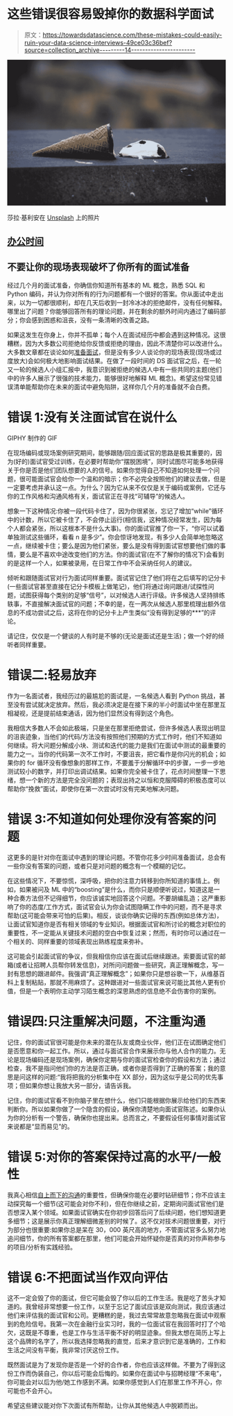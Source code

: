 # 这些错误很容易毁掉你的数据科学面试

> 原文：<https://towardsdatascience.com/these-mistakes-could-easily-ruin-your-data-science-interviews-49ce03c36bef?source=collection_archive---------14----------------------->

![](img/7698e0f2dd0ff0cddf3f93ac3f22a4ab.png)

莎拉·基利安在 [Unsplash](https://unsplash.com?utm_source=medium&utm_medium=referral) 上的照片

## [办公时间](https://towardsdatascience.com/tagged/office-hours)

## 不要让你的现场表现破坏了你所有的面试准备

经过几个月的面试准备，你确信你知道所有基本的 ML 概念，熟悉 SQL 和 Python 编码，并认为你对所有的行为问题都有一个很好的答案。你从面试中走出来，以为一切都很顺利，却在几天后收到一封冷冰冰的拒绝邮件，没有任何解释。哪里出了问题？你能够回答所有的理论问题，并在剩余的额外时间内通过了编码部分；你会感到困惑和沮丧，没有一条清晰的改善之路。

如果这发生在你身上，你并不孤单；每个人在面试经历中都会遇到这种情况。这很糟糕，因为大多数公司拒绝给你反馈或拒绝的理由，因此不清楚你可以改进什么。大多数文章都在谈论如何[准备面试](/the-ultimate-interview-prep-guide-for-data-scientists-and-data-analysts-18621db1da47)，但是没有多少人谈论你的现场表现(现场或过度放大)会如何极大地影响面试结果。在做了一段时间的 DS 面试官之后，在一轮又一轮的候选人小组汇报中，我意识到被拒绝的候选人中有一些共同的主题(他们中的许多人展示了很强的技术能力，能够很好地解释 ML 概念)。希望这份常见错误清单能帮助你在未来的面试中避免陷阱，这样你几个月的准备就不会白费。

# **错误 1:没有关注面试官在说什么**

GIPHY 制作的 GIF

在现场编码或现场案例研究期间，能够跟随/回应面试官的思路是极其重要的，因为(好的)面试官受过训练，在必要时帮助你“摆脱困境”，同时试图尽可能多地获得关于你是否是他们团队想要的人的信号。如果你觉得自己不知道如何处理一个问题，很可能面试官会给你一个温和的暗示；你不必完全按照他们的建议去做，但是一定要考虑并承认这一点。为什么？因为它从来不仅仅是关于编码或案例，它还与你的工作风格和沟通风格有关，面试官正在寻找“可辅导”的候选人。

想象一下这种情况:你被一段代码卡住了，因为你很紧张，忘记了增加“while”循环中的计数，所以它被卡住了，不会停止运行(相信我，这种情况经常发生，因为每个人都会紧张，所以这根本不是什么大事)。你的面试官推了你一下，“你可以试着单独测试这些循环，看看 n 是多少”。你会惊讶地发现，有多少人会简单地忽略这一点，继续被卡住；要么是因为他们紧张，要么是没有得到面试官想要他们做的事情，要么是不喜欢中途改变他们的方法。你的面试官(在不了解你的情况下)会看到的是这样一个人，如果被录用，在日常工作中不会采纳任何人的建议。

倾听和跟随面试官对行为面试同样重要。面试官记住了他们将在之后填写的记分卡(一些面试官甚至直接在记分卡模板上做笔记)，他们将通过询问跟进/试探性问题，试图获得每个类别的足够“信号”，以对候选人进行评级。许多候选人坚持排练轶事，不直接解决面试官的问题；不幸的是，在一两次从候选人那里梳理出额外信息的不成功尝试之后，这将在你的记分卡上产生类似“没有得到足够的***”的评论。

请记住，仅仅是一个健谈的人有时是不够的(无论是面试还是生活)；做一个好的倾听者同样重要。

# **错误二:轻易放弃**

作为一名面试者，我经历过的最尴尬的面试是，一名候选人看到 Python 挑战，甚至没有尝试就决定放弃。然后，我必须决定是在接下来的半小时面试中坐在那里互相凝视，还是提前结束通话，因为他们显然没有得到这个角色。

我相信大多数人不会如此极端，只是坐在那里拒绝尝试，但许多候选人表现出明显的沮丧迹象，当他们的代码/方法没有按照他们预期的方式工作时，他们不知道如何继续。将大问题分解成小块、测试和迭代的能力是我们在面试中测试的最重要的能力之一。当你的代码第一次不工作时，不要沮丧，把它看作是你闪光的机会；如果你的 for 循环没有像想象的那样工作，不要羞于分解循环中的步骤，一步一步地测试较小的数字，并打印出调试结果。如果你完全被卡住了，花点时间整理一下思绪，想一个新的方法是完全没问题的；表现出持之以恒和克服障碍的积极态度可以帮助你“挽救”面试，即使你在第一次尝试时没有完美地解决问题。

# **错误 3:不知道如何处理你没有答案的问题**

这更多的是针对你在面试中遇到的理论问题。不管你花多少时间准备面试，总会有一些你没有答案的问题，或者只是对问题的概念有一个模糊的记忆。

在这些情况下，不要惊慌，深呼吸，把你的注意力转移到你所知道的事情上。例如，如果被问及 ML 中的“boosting”是什么，而你只是顺便听说过，知道这是一种合奏方法但不记得细节，你应该诚实地回答这个问题。不要胡编乱造；这严重影响了你的态度/工作方式，面试官会认为你会试图隐瞒工作中的问题，而不是寻求帮助(这可能会带来可怕的后果)。相反，谈谈你确实记得的东西(例如总体方法)，让面试官知道你是否有相关领域的专业知识。根据面试官和所讨论的概念对职位的重要性，不一定能从关键技术问题的空白中恢复过来；然而，有时你可以通过在一个相关的、同样重要的领域表现出熟练程度来弥补。

这可能会引起面试官的争议，但我相信你应该在面试后继续跟进。索要面试官的邮箱(或者让招聘人员帮你转发信息)，对所问问题做一些研究，真正理解概念，写一封有思想的跟进邮件。我强调“真正理解概念”；如果你只是想谷歌一下，从维基百科上复制粘贴，那就不用麻烦了。这种跟进对一些面试官来说可能比其他人更有价值，但是一个表明你主动学习陌生概念的深思熟虑的信息绝不会伤害你的案例。

# **错误四:只注重解决问题，不注重沟通**

记住，你的面试官很可能是你未来的潜在队友或商业伙伴，他们正在试图确定他们是否愿意和你一起工作。所以，通过与面试官合作来展示你与他人合作的能力。无论是现场编码还是现场案例，确保你定期与你的面试官检查你的假设和方法；通过检查，我不是指问他们你的方法是否正确，或者你是否得到了正确的答案；我的意思是问这样的问题:“我将把我的分析集中在 XX 部分，因为这似乎是公司的优先事项；但如果你想让我放大另一部分，请告诉我。

记住，你的面试官看不到你脑子里在想什么，他们只能根据你展示给他们的东西来判断你。所以如果你做了一个隐含的假设，确保你清楚地向面试官陈述。如果你认为你的分析有一个警告，确保你也提出来。总而言之，不要假设任何事情对面试官来说都是“显而易见”的。

# **错误 5:对你的答案保持过高的水平/一般性**

我真心相信[自上而下的沟通](/5-lessons-mckinsey-taught-me-that-will-make-you-a-better-data-scientist-66cd9cc16aba)的重要性，但确保你能在必要时钻研细节；你不应该主动探究每一个细节(这可能会对你不利)，但在你继续之前，定期询问面试官他们是否想深入某个领域。如果面试官确实在你初步回答后问了后续问题，他们想知道更多细节；这是展示你真正理解细微差别的时候了。这不仅对技术问题很重要，对行为部分也很重要:如果你总是呆在 30，000 英尺高的地方，不管面试官多么努力地追问细节，你的所有答案都在那里，他们可能会开始怀疑你是否真的对你声称参与的项目/分析有实践经验。

# **错误 6:不把面试当作双向评估**

这不一定会毁了你的面试，但它可能会毁了你以后的工作生活。我是吃了苦头才知道的。我曾经非常想要一份工作，以至于忘记了面试应该是双向测试，我应该通过他们来评估我的面试官和公司。更糟糕的是，我过去常常故意忽略我在面试中观察到的危险信号。我第一次在金融行业实习时，我的一位面试官在我回答时打了个哈欠，这既是不尊重，也是工作与生活平衡不好的明显迹象。但我太想在简历上写上这个品牌的名字了，所以我选择忽略我的直觉，后来才意识到它是准确的，工作和生活之间没有平衡，我非常讨厌这份工作。

既然面试是为了发现你是否是一个好的合作者，你也应该这样做。不要为了得到这份工作而伪装自己，你以后可能会后悔的。如果你在面试中与招聘经理“不来电”，你可能会对以后为他/她工作感到不满。如果你感觉到人们在那里工作不开心，你可能也不会开心。

希望这些建议能对你下次面试有所帮助，让你从其他候选人中脱颖而出。